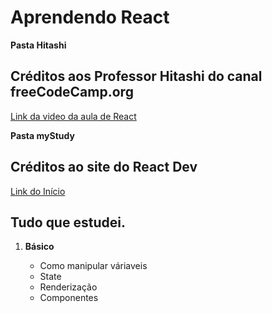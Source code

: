 # Aprendendo React

<strong> <p>Pasta Hitashi </p> </strong>

<h2>Créditos aos Professor Hitashi do canal freeCodeCamp.org </h2>
   <a href= "https://www.youtube.com/watch?v=Bvwq_S0n2pk&t=8544s&ab_channel=freeCodeCamp.org"> Link da video da aula de React </a>

<strong> <p>Pasta myStudy </p> </strong>

<h2>Créditos ao site do React Dev </h2>
   <a href= "https://pt-br.react.dev/learn"> Link do Início </a>

<h2>Tudo que estudei.</h2>

<ol type ="1"> 
   <li> <strong>Básico</strong></li>
   <ul> 
      <li>Como manipular váriaveis </li>
      <li>State </li>
      <li>Renderização </li>
      <li>Componentes </li>
   </ul>
   <br>
</ol>
